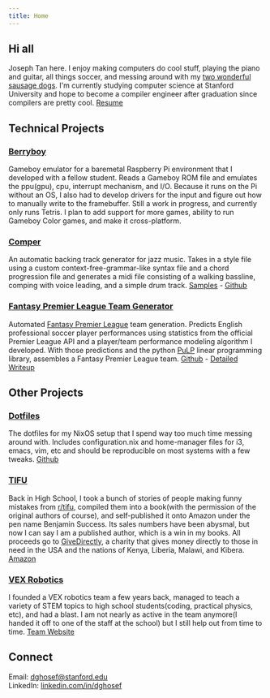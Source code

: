 ```yaml
---
title: Home
---
```

## Hi all
Joseph Tan here. I enjoy making computers do cool stuff, playing the piano and guitar, all things soccer, and messing around with my [two wonderful sausage dogs](dogs.jpg). I'm currently studying computer science at Stanford University and hope to become a compiler engineer after graduation since compilers are pretty cool. [Resume](resume.html)

## Technical Projects

### [Berryboy](berryboy.jpg)

Gameboy emulator for a baremetal Raspberry Pi environment that I
developed with a fellow student. Reads a Gameboy ROM file and emulates
the ppu(gpu), cpu, interrupt mechanism, and I/O. Because it runs on
the Pi without an OS, I also had to develop drivers for the input and
figure out how to manually write to the framebuffer. Still a work in
progress, and currently only runs Tetris. I plan to add support for
more games, ability to run Gameboy Color games, and make it
cross-platform.


### [Comper](https://github.com/dghosef/comper)

An automatic backing track generator for jazz music. Takes in a style
file using a custom context-free-grammar-like syntax file and a chord
progression file and generates a midi file consisting of a walking
bassline, comping with voice leading, and a simple drum track.
[Samples](https://soundcloud.com/joseph-tan-486477918/sets/automatically-generated-backing-tracks) - [Github](https://github.com/dghosef/comper)

### [Fantasy Premier League Team Generator](https://github.com/dghosef/FPL-team-generator)

Automated [Fantasy Premier League](https://fantasy.premierleague.com)
team generation. Predicts English professional soccer player
performances using statistics from the official Premier League API and
a player/team performance modeling algorithm I developed. With those
predictions and the python [PuLP](https://pypi.org/project/PuLP/)
linear programming library, assembles a Fantasy Premier League team.
[Github](https://github.com/dghosef/FPL-team-generator) - [Detailed
Writeup](fpl-writeup)

## Other Projects

### [Dotfiles](https://github.com/dghosef/dotfiles)

The dotfiles for my NixOS setup that I spend way too much time messing
around with. Includes configuration.nix and home-manager files for i3,
emacs, vim, etc and should be reproducible on most systems with a few
tweaks. [Github](https://github.com/dghosef/dotfiles)

### [TIFU](https://www.amazon.com/TIFU-Mortifying-confessions-internet-community-ebook/dp/B081Z794ZD/ref=sr_1_1?dchild=1&keywords=tifu&qid=1608609736&s=books&sr=1-1)

Back in High School, I took a bunch of stories of people making funny
mistakes from [r/tifu](https://reddit.com/r/tifu), compiled them into
a book(with the permission of the original authors of course), and
self-published it onto Amazon under the pen name Benjamin Success. Its
sales numbers have been abysmal, but now I can say I am a published
author, which is a win in my books. All proceeds go to
[GiveDirectly](https://www.givedirectly.org/), a charity that gives
money directly to those in need in the USA and the nations of Kenya,
Liberia, Malawi, and Kibera.
[Amazon](https://www.amazon.com/TIFU-Mortifying-confessions-internet-community-ebook/dp/B081Z794ZD/ref=sr_1_1?dchild=1&keywords=tifu&qid=1608609736&s=books&sr=1-1)

### [VEX Robotics](https://heritage-schools.org/academics/robotics/)

I founded a VEX robotics team a few years back, managed to teach a
variety of STEM topics to high school students(coding, practical
physics, etc), and had a blast. I am not nearly as active in the team
anymore(I handed it off to one of the staff at the school) but I still
help out from time to time. [Team
Website](https://heritage-schools.org/academics/robotics/)

## Connect
Email: [dghosef@stanford.edu](mailto:dghosef@stanford.edu) \
LinkedIn: [linkedin.com/in/dghosef](https://www.linkedin.com/in/dghosef/)